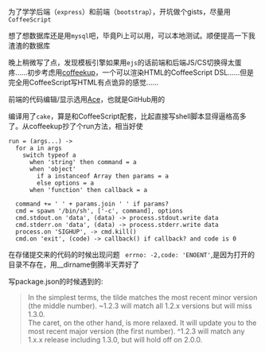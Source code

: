 为了学学后端（`express`）和前端（`bootstrap`），开坑做个gists，尽量用`CoffeeScript` 

想了想数据库还是用`mysql`吧，毕竟Pi上可以用，可以本地测试。顺便提高一下我渣渣的数据库  

晚上稍微写了点，发现模板引擎如果用`ejs`的话前端和后端JS/CS切换得太蛋疼……初步考虑用[coffeekup](https://github.com/mauricemach/coffeekup)，一个可以渲染HTML的CoffeeScript DSL……但是完全用CoffeeScript写HTML有点诡异的感觉……

前端的代码编辑/显示选用[Ace](https://github.com/ajaxorg/ace)，也就是GitHub用的

编译用了`cake`，算是和CoffeeScript配套，比起直接写shell脚本显得逼格高多了。从coffeekup抄了个run方法，相当好使  

	run = (args...) ->
	  for a in args
	    switch typeof a
	      when 'string' then command = a
	      when 'object'
	        if a instanceof Array then params = a
	        else options = a
	      when 'function' then callback = a
	  
	  command += ' ' + params.join ' ' if params?
	  cmd = spawn '/bin/sh', ['-c', command], options
	  cmd.stdout.on 'data', (data) -> process.stdout.write data
	  cmd.stderr.on 'data', (data) -> process.stderr.write data
	  process.on 'SIGHUP', -> cmd.kill()
	  cmd.on 'exit', (code) -> callback() if callback? and code is 0
	  
在存储提交来的代码的时候出现问题 ` errno: -2,code: 'ENOENT'`,是因为打开的目录不存在，用__dirname倒腾半天弄好了

写package.json的时候遇到的:
>In the simplest terms, the tilde matches the most recent minor version (the middle number). ~1.2.3 will match all 1.2.x versions but will miss 1.3.0.  
>The caret, on the other hand, is more relaxed. It will update you to the most recent major version (the first number). ^1.2.3 will match any 1.x.x release including 1.3.0, but will hold off on 2.0.0.